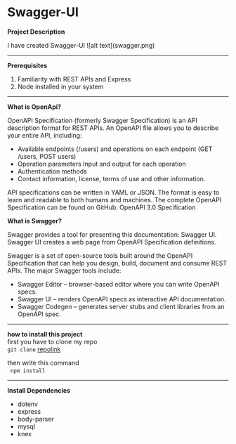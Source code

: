 # Swagger-UI
**Project Description**
<p>
I have created Swagger-UI
![alt text](swagger.png)
</p>

---

**Prerequisites**
1. Familiarity with REST APIs and Express   
2. Node installed in your system

---
  **What is OpenApi?**
<p>
  OpenAPI Specification (formerly Swagger Specification) is an API description format for REST APIs. An OpenAPI file allows you to describe your entire API, including:

  * Available endpoints (/users) and operations on each endpoint (GET /users, POST users)
  * Operation parameters Input and output for each operation
  * Authentication methods
  * Contact information, license, terms of use and other information.

API specifications can be written in YAML or JSON. The format is easy to learn and readable to both humans and machines. The complete OpenAPI Specification can be found on GitHub: OpenAPI 3.0 Specification
</p>

  **What is Swagger?**
<p>
Swagger provides a tool for presenting this documentation: Swagger UI. Swagger UI creates a web page from OpenAPI Specification definitions.

Swagger is a set of open-source tools built around the OpenAPI Specification that can help you design, build, document and consume REST APIs. The major Swagger tools include:

* Swagger Editor – browser-based editor where you can write OpenAPI specs.
* Swagger UI – renders OpenAPI specs as interactive API documentation.
* Swagger Codegen – generates server stubs and client libraries from an OpenAPI spec.

</p> 

---

**how to install this project** <br>
first you have to clone my repo <br>
`git clone` [repolink](https://github.com/parmeshwar4321/SWAGGER-UI)

then write this command <br>
` npm install`
 
 ---
 
**Install Dependencies**
* dotenv
* express
* body-parser
* mysql
* knex

